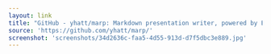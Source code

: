```yaml
---
layout: link
title: "GitHub - yhatt/marp: Markdown presentation writer, powered by Electron."
source: 'https://github.com/yhatt/marp/'
screenshot: 'screenshots/34d2636c-faa5-4d55-913d-d7f5dbc3e889.jpg'
---
```


